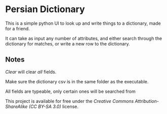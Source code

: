 # Persian Dictionary

This is a simple python UI to look up and write things to a dictionary, made for a friend. 

It can take as input any number of attributes, and either search through the dictionary for matches, or write a new row to the dictionary.

## Notes

*Clear* will clear *all* fields. 

Make sure the dictionary csv is in the same folder as the executable.

All fields are typeable, only certain ones will be searched from

This project is available for free under the *Creative Commons Attribution-ShareAlike (CC BY-SA 3.0)* license.